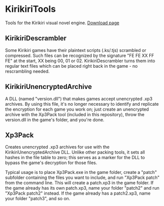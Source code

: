 # KirikiriTools
Tools for the Kirikiri visual novel engine. [Download page](https://github.com/arcusmaximus/KirikiriTools/releases)

## KirikiriDescrambler
Some Kirikiri games have their plaintext scripts (.ks/.tjs) scrambled or compressed. Such files can be recognized by the signature "FE FE XX FF FE" at the start, XX being 00, 01 or 02. KirikiriDescrambler turns them into regular text files which can be placed right back in the game - no rescrambling needed.

## KirikiriUnencryptedArchive
A DLL (named "version.dll") that makes games accept unencrypted .xp3 archives. By using this file, it's no longer necessary to identify and replicate the encryption for each game you work on; just create an unencrypted archive with the Xp3Pack tool (included in this repository), throw the version.dll in the game's folder, and you're done.

## Xp3Pack
Creates unencrypted .xp3 archives for use with the KirikiriUnencryptedArchive DLL. Unlike other packing tools, it sets all hashes in the file table to zero; this serves as a marker for the DLL to bypass the game's decryption for those files.

Typical usage is to place Xp3Pack.exe in the game folder, create a "patch" subfolder containing the files you want to include, and run "Xp3Pack patch" from the command line. This will create a patch.xp3 in the game folder. If the game already has its own patch.xp3, name your folder "patch2" and run "Xp3Pack patch2" instead. If the game already has a patch2.xp3, name your folder "patch3", and so on.

